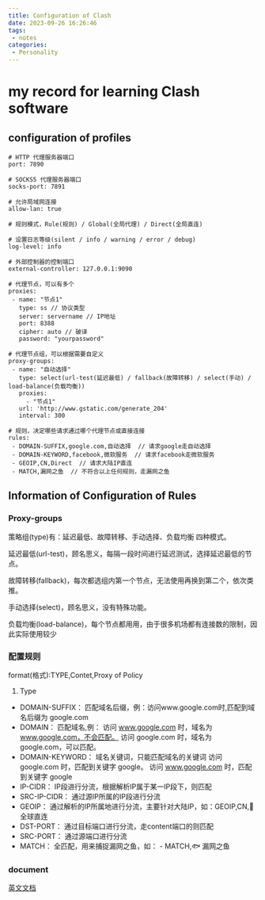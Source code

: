 ```yaml
---
title: Configuration of Clash
date: 2023-09-26 16:26:46
tags:
 - notes
categories:
 - Personality
---
```

# my record for learning Clash software
## configuration of profiles

```configuration
# HTTP 代理服务器端口
port: 7890

# SOCKS5 代理服务器端口
socks-port: 7891

# 允许局域网连接
allow-lan: true

# 规则模式，Rule(规则) / Global(全局代理) / Direct(全局直连)

# 设置日志等级(silent / info / warning / error / debug)
log-level: info

# 外部控制器的控制端口
external-controller: 127.0.0.1:9090

# 代理节点，可以有多个
proxies:
 - name: "节点1"
   type: ss // 协议类型
   server: servername // IP地址
   port: 8388
   cipher: auto // 破译
   password: "yourpassword"

# 代理节点组，可以根据需要自定义
proxy-groups:
 - name: "自动选择"
   type: select(url-test(延迟最低) / fallback(故障转移) / select(手动) / load-balance(负载均衡))
   proxies:
     - "节点1"
   url: 'http://www.gstatic.com/generate_204'
   interval: 300

# 规则，决定哪些请求通过哪个代理节点或直接连接
rules:
 - DOMAIN-SUFFIX,google.com,自动选择  // 请求google走自动选择
 - DOMAIN-KEYWORD,facebook,微软服务  // 请求facebook走微软服务
 - GEOIP,CN,Direct  // 请求大陆IP直连
 - MATCH,漏网之鱼  // 不符合以上任何规则，走漏网之鱼
```

## Information of Configuration of Rules
### Proxy-groups
策略组(type)有：延迟最低、故障转移、手动选择、负载均衡 四种模式。

延迟最低(url-test)，顾名思义，每隔一段时间进行延迟测试，选择延迟最低的节点。

故障转移(fallback)，每次都选组内第一个节点，无法使用再换到第二个，依次类推。

手动选择(select)，顾名思义，没有特殊功能。

负载均衡(load-balance)，每个节点都用用，由于很多机场都有连接数的限制，因此实际使用较少
### 配置规则
format(格式):TYPE,Contet,Proxy of Policy
1. Type
 - DOMAIN-SUFFIX：
匹配域名后缀，例：访问www.google.com时,匹配到域名后缀为 google.com
 - DOMAIN：
匹配域名,例：
访问 www.google.com 时，域名为 www.google.com，不会匹配。
访问 google.com 时，域名为 google.com，可以匹配。
 - DOMAIN-KEYWORD：
域名关键词，只能匹配域名的关键词
访问 google.com 时，匹配到关键字 google。
访问 www.google.com 时，匹配到关键字 google
 - IP-CIDR：
IP段进行分流，根据解析IP属于某一IP段下，则匹配
 - SRC-IP-CIDR：
通过源IP所属的IP段进行分流
 - GEOIP：
通过解析的IP所属地进行分流，主要针对大陆IP，如：GEOIP,CN,🎯 全球直连
 - DST-PORT：
通过目标端口进行分流，走content端口的则匹配
 - SRC-PORT：
通过源端口进行分流
 - MATCH：
全匹配，用来捕捉漏网之鱼，如： - MATCH,🐟 漏网之鱼

### document
[英文文档](https://lancellc.gitbook.io/clash/)

